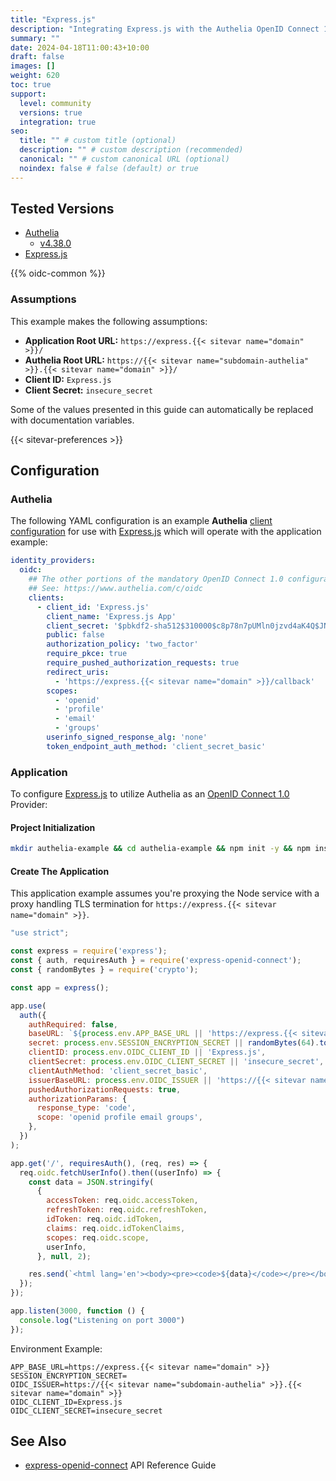 ```yaml
---
title: "Express.js"
description: "Integrating Express.js with the Authelia OpenID Connect 1.0 Provider."
summary: ""
date: 2024-04-18T11:00:43+10:00
draft: false
images: []
weight: 620
toc: true
support:
  level: community
  versions: true
  integration: true
seo:
  title: "" # custom title (optional)
  description: "" # custom description (recommended)
  canonical: "" # custom canonical URL (optional)
  noindex: false # false (default) or true
---
```


## Tested Versions

* [Authelia]
  * [v4.38.0](https://github.com/authelia/authelia/releases/tag/v4.38.0)
* [Express.js]

{{% oidc-common %}}

### Assumptions

This example makes the following assumptions:

* __Application Root URL:__ `https://express.{{< sitevar name="domain" >}}/`
* __Authelia Root URL:__ `https://{{< sitevar name="subdomain-authelia" >}}.{{< sitevar name="domain" >}}/`
* __Client ID:__ `Express.js`
* __Client Secret:__ `insecure_secret`

Some of the values presented in this guide can automatically be replaced with documentation variables.

{{< sitevar-preferences >}}

## Configuration

### Authelia

The following YAML configuration is an example __Authelia__ [client configuration] for use with [Express.js] which will
operate with the application example:

```yaml {title="configuration.yml"}
identity_providers:
  oidc:
    ## The other portions of the mandatory OpenID Connect 1.0 configuration go here.
    ## See: https://www.authelia.com/c/oidc
    clients:
      - client_id: 'Express.js'
        client_name: 'Express.js App'
        client_secret: '$pbkdf2-sha512$310000$c8p78n7pUMln0jzvd4aK4Q$JNRBzwAo0ek5qKn50cFzzvE9RXV88h1wJn5KGiHrD0YKtZaR/nCb2CJPOsKaPK0hjf.9yHxzQGZziziccp6Yng'  # The digest of 'insecure_secret'.
        public: false
        authorization_policy: 'two_factor'
        require_pkce: true
        require_pushed_authorization_requests: true
        redirect_uris:
          - 'https://express.{{< sitevar name="domain" >}}/callback'
        scopes:
          - 'openid'
          - 'profile'
          - 'email'
          - 'groups'
        userinfo_signed_response_alg: 'none'
        token_endpoint_auth_method: 'client_secret_basic'
```

### Application

To configure [Express.js] to utilize Authelia as an [OpenID Connect 1.0] Provider:

#### Project Initialization

```bash
mkdir authelia-example && cd authelia-example && npm init -y && npm install express express-openid-connect
```

#### Create The Application

This application example assumes you're proxying the Node service with a proxy handling TLS termination for
`https://express.{{< sitevar name="domain" >}}`.

```js {title="server.js"}
"use strict";

const express = require('express');
const { auth, requiresAuth } = require('express-openid-connect');
const { randomBytes } = require('crypto');

const app = express();

app.use(
  auth({
    authRequired: false,
    baseURL: `${process.env.APP_BASE_URL || 'https://express.{{< sitevar name="domain" >}}'}/callback`,
    secret: process.env.SESSION_ENCRYPTION_SECRET || randomBytes(64).toString('hex'),
    clientID: process.env.OIDC_CLIENT_ID || 'Express.js',
    clientSecret: process.env.OIDC_CLIENT_SECRET || 'insecure_secret',
    clientAuthMethod: 'client_secret_basic',
    issuerBaseURL: process.env.OIDC_ISSUER || 'https://{{< sitevar name="subdomain-authelia" >}}.{{< sitevar name="domain" >}}',
    pushedAuthorizationRequests: true,
    authorizationParams: {
      response_type: 'code',
      scope: 'openid profile email groups',
    },
  })
);

app.get('/', requiresAuth(), (req, res) => {
  req.oidc.fetchUserInfo().then((userInfo) => {
    const data = JSON.stringify(
      {
        accessToken: req.oidc.accessToken,
        refreshToken: req.oidc.refreshToken,
        idToken: req.oidc.idToken,
        claims: req.oidc.idTokenClaims,
        scopes: req.oidc.scope,
        userInfo,
      }, null, 2);

    res.send(`<html lang='en'><body><pre><code>${data}</code></pre></body></html>`);
  });
});

app.listen(3000, function () {
  console.log("Listening on port 3000")
});
```

Environment Example:

```env
APP_BASE_URL=https://express.{{< sitevar name="domain" >}}
SESSION_ENCRYPTION_SECRET=
OIDC_ISSUER=https://{{< sitevar name="subdomain-authelia" >}}.{{< sitevar name="domain" >}}
OIDC_CLIENT_ID=Express.js
OIDC_CLIENT_SECRET=insecure_secret
```

## See Also

- [express-openid-connect] API Reference Guide

[Express.js]: https://Express.js.com/
[express-openid-connect]: https://auth0.github.io/express-openid-connect/interfaces/ConfigParams.html
[Authelia]: https://www.authelia.com
[OpenID Connect 1.0]: ../../openid-connect/introduction.md
[client configuration]: ../../../configuration/identity-providers/openid-connect/clients.md
